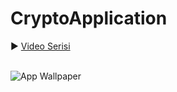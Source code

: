 # CryptoApplication

▶️ [Video Serisi](https://www.youtube.com/playlist?list=PLbE2R1ZJkINEGb8rViAV1IBCJPMTlvOXA) </br></br>

![App Wallpaper](https://user-images.githubusercontent.com/49096704/164060087-b61cf534-1283-46ff-b27b-77316d09146c.png)

